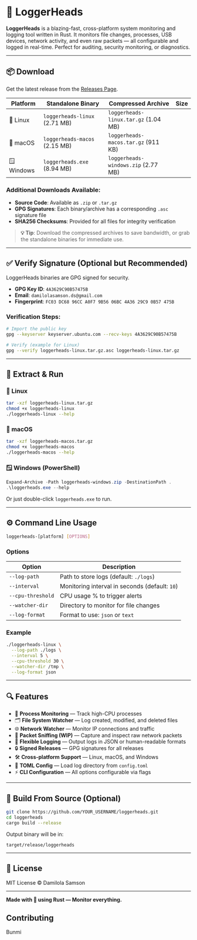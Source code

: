 # 🐗 LoggerHeads

**LoggerHeads** is a blazing-fast, cross-platform system monitoring and logging tool written in Rust. It monitors file changes, processes, USB devices, network activity, and even raw packets — all configurable and logged in real-time. Perfect for auditing, security monitoring, or diagnostics.

---

## 📦 Download

Get the latest release from the [Releases Page](https://github.com/YOUR_USERNAME/loggerheads/releases/latest).

| Platform | Standalone Binary | Compressed Archive | Size |
|----------|-------------------|-------------------|------|
| 🐧 Linux  | `loggerheads-linux` (2.71 MB)   | `loggerheads-linux.tar.gz` (1.04 MB)    |
| 🍎 macOS  | `loggerheads-macos` (2.15 MB)   | `loggerheads-macos.tar.gz` (911 KB)     |
| 🪟 Windows| `loggerheads.exe` (8.94 MB)     | `loggerheads-windows.zip` (2.77 MB)     |

### Additional Downloads Available:
- **Source Code**: Available as `.zip` or `.tar.gz` 
- **GPG Signatures**: Each binary/archive has a corresponding `.asc` signature file
- **SHA256 Checksums**: Provided for all files for integrity verification

> **💡 Tip**: Download the compressed archives to save bandwidth, or grab the standalone binaries for immediate use.

---

## ✅ Verify Signature (Optional but Recommended)

LoggerHeads binaries are GPG signed for security.

- **GPG Key ID**: `4A3629C90B57475B`
- **Email**: `damilolasamson.ds@gmail.com`
- **Fingerprint**: `FC03 DC68 96CC A0F7 9B56 06BC 4A36 29C9 0B57 475B`

### Verification Steps:
```bash
# Import the public key
gpg --keyserver keyserver.ubuntu.com --recv-keys 4A3629C90B57475B

# Verify (example for Linux)
gpg --verify loggerheads-linux.tar.gz.asc loggerheads-linux.tar.gz
```

---

## 🚀 Extract & Run

### 🐧 Linux
```bash
tar -xzf loggerheads-linux.tar.gz
chmod +x loggerheads-linux
./loggerheads-linux --help
```

### 🍎 macOS
```bash
tar -xzf loggerheads-macos.tar.gz
chmod +x loggerheads-macos
./loggerheads-macos --help
```

### 🪟 Windows (PowerShell)
```powershell
Expand-Archive -Path loggerheads-windows.zip -DestinationPath .
.\loggerheads.exe --help
```
Or just double-click `loggerheads.exe` to run.

---

## ⚙️ Command Line Usage

```bash
loggerheads-[platform] [OPTIONS]
```

### Options

| Option | Description |
|--------|-------------|
| `--log-path` | Path to store logs (default: `./logs`) |
| `--interval` | Monitoring interval in seconds (default: `10`) |
| `--cpu-threshold` | CPU usage % to trigger alerts |
| `--watcher-dir` | Directory to monitor for file changes |
| `--log-format` | Format to use: `json` or `text` |

### Example
```bash
./loggerheads-linux \
  --log-path ./logs \
  --interval 5 \
  --cpu-threshold 30 \
  --watcher-dir /tmp \
  --log-format json
```

---

## 🔍 Features

- 🧠 **Process Monitoring** — Track high-CPU processes
- 🗂️ **File System Watcher** — Log created, modified, and deleted files
- 🌐 **Network Watcher** — Monitor IP connections and traffic
- 📡 **Packet Sniffing (WIP)** — Capture and inspect raw network packets
- 🧾 **Flexible Logging** — Output logs in JSON or human-readable formats
- 🔒 **Signed Releases** — GPG signatures for all releases
- 🛠️ **Cross-platform Support** — Linux, macOS, and Windows
- 🧩 **TOML Config** — Load log directory from `config.toml`
- ⚡ **CLI Configuration** — All options configurable via flags

---

## 🧪 Build From Source (Optional)

```bash
git clone https://github.com/YOUR_USERNAME/loggerheads.git
cd loggerheads
cargo build --release
```

Output binary will be in:
```
target/release/loggerheads
```

---

## 📜 License

MIT License © Damilola Samson

---

**Made with 🦀 using Rust — Monitor everything.**

## Contributing
Bunmi
